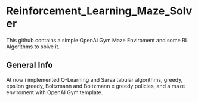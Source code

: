 # Reinforcement_Learning_Maze_Solver
This github contains a simple OpenAi Gym Maze Enviroment and some RL Algorithms to solve it.

## General Info
At now i implemented Q-Learning and Sarsa tabular algorithms, greedy, epsilon greedy, Boltzmann and Boltzmann e greedy policies, and a maze enviroment with OpenAI Gym template.
